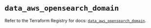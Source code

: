 # `data_aws_opensearch_domain`

Refer to the Terraform Registry for docs: [`data_aws_opensearch_domain`](https://registry.terraform.io/providers/hashicorp/aws/4.67.0/docs/data-sources/opensearch_domain).

